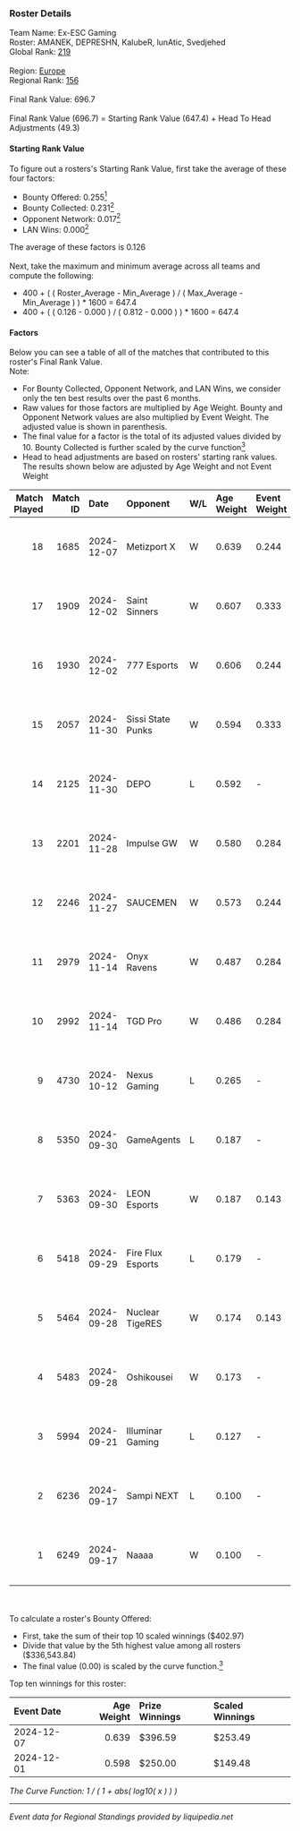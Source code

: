 ### Roster Details<br />
Team Name: Ex-ESC Gaming<br />
Roster: AMANEK, DEPRESHN, KalubeR, lunAtic, Svedjehed<br />
Global Rank: [219](../../standings_global_2025_03_01.md)<br />
<br />
Region: [Europe]( ../../standings_europe_2025_03_01.md)<br />
Regional Rank: [156]( ../../standings_europe_2025_03_01.md)<br />
<br />
Final Rank Value:  696.7<br />
<br />
Final Rank Value (696.7) = Starting Rank Value (647.4) + Head To Head Adjustments (49.3)<br />

#### Starting Rank Value<br />
To figure out a rosters's Starting Rank Value, first take the average of these four factors:<br />
- Bounty Offered: 0.255[<sup>1</sup>](#table2)
- Bounty Collected: 0.231[<sup>2</sup>](#table1)
- Opponent Network: 0.017[<sup>2</sup>](#table1)
- LAN Wins: 0.000[<sup>2</sup>](#table1)

The average of these factors is 0.126<br />
<br />
Next, take the maximum and minimum average across all teams and compute the following:<br />
- 400 + ( ( Roster_Average - Min_Average ) / ( Max_Average - Min_Average ) ) * 1600 = 647.4
- 400 + ( ( 0.126 - 0.000 ) / ( 0.812 - 0.000 ) ) * 1600 = 647.4


#### Factors<br />
Below you can see a table of all of the matches that contributed to this roster's Final Rank Value.<br />
Note:<br />

- For Bounty Collected, Opponent Network, and LAN Wins, we consider only the ten best results over the past 6 months.
- Raw values for those factors are multiplied by Age Weight. Bounty and Opponent Network values are also multiplied by Event Weight. The adjusted value is shown in parenthesis.
- The final value for a factor is the total of its adjusted values divided by 10. Bounty Collected is further scaled by the curve function[<sup>3</sup>](#curveFunction)
- Head to head adjustments are based on rosters' starting rank values. The results shown below are adjusted by Age Weight and not Event Weight
<span id="table1"></span><br />


| Match Played | Match ID | Date       | Opponent          | W/L | Age Weight | Event Weight | Bounty Collected | Opponent Network | LAN Wins  | H2H Adj. | Roster                                        |
| -: | -: | :- | :- | :- | :- | :- | :- | :- | :- | -: | :- |
|           18 |     1685 | 2024-12-07 | Metizport X       | W   | 0.639      | 0.244        | 0.001 (0.000)    | 0.213 (0.033)    | 0 (0.000) |     8.35 | AMANEK, DEPRESHN, KalubeR, lunAtic, Svedjehed |
|           17 |     1909 | 2024-12-02 | Saint Sinners     | W   | 0.607      | 0.333        | 0.000 (0.000)    | 0.066 (0.013)    | 0 (0.000) |     4.82 | AMANEK, DEPRESHN, KalubeR, lunAtic, Svedjehed |
|           16 |     1930 | 2024-12-02 | 777 Esports       | W   | 0.606      | 0.244        | 0.002 (0.000)    | 0.188 (0.028)    | 0 (0.000) |     8.50 | AMANEK, DEPRESHN, KalubeR, lunAtic, Svedjehed |
|           15 |     2057 | 2024-11-30 | Sissi State Punks | W   | 0.594      | 0.333        | 0.000 (0.000)    | 0.058 (0.011)    | 0 (0.000) |     7.18 | AMANEK, DEPRESHN, KalubeR, lunAtic, Svedjehed |
|           14 |     2125 | 2024-11-30 | DEPO              | L   | 0.592      | -            | -                | -                | -         |    -6.64 | AMANEK, DEPRESHN, KalubeR, lunAtic, Svedjehed |
|           13 |     2201 | 2024-11-28 | Impulse GW        | W   | 0.580      | 0.284        | 0.006 (0.001)    | 0.189 (0.031)    | 0 (0.000) |    10.72 | AMANEK, DEPRESHN, KalubeR, lunAtic, Svedjehed |
|           12 |     2246 | 2024-11-27 | SAUCEMEN          | W   | 0.573      | 0.244        | 0.000 (0.000)    | 0.000 (0.000)    | 0 (0.000) |     3.38 | AMANEK, DEPRESHN, KalubeR, lunAtic, Svedjehed |
|           11 |     2979 | 2024-11-14 | Onyx Ravens       | W   | 0.487      | 0.284        | 0.018 (0.003)    | 0.173 (0.024)    | 0 (0.000) |     8.40 | AMANEK, DEPRESHN, KalubeR, lunAtic, Svedjehed |
|           10 |     2992 | 2024-11-14 | TGD Pro           | W   | 0.486      | 0.284        | 0.000 (0.000)    | 0.051 (0.007)    | 0 (0.000) |     3.18 | AMANEK, DEPRESHN, KalubeR, lunAtic, Svedjehed |
|            9 |     4730 | 2024-10-12 | Nexus Gaming      | L   | 0.265      | -            | -                | -                | -         |    -0.64 | AMANEK, DEPRESHN, KalubeR, lunAtic, Svedjehed |
|            8 |     5350 | 2024-09-30 | GameAgents        | L   | 0.187      | -            | -                | -                | -         |    -3.36 | AMANEK, DEPRESHN, KalubeR, lunAtic, Svedjehed |
|            7 |     5363 | 2024-09-30 | LEON Esports      | W   | 0.187      | 0.143        | 0.010 (0.000)    | 0.302 (0.008)    | 0 (0.000) |     3.92 | AMANEK, DEPRESHN, KalubeR, lunAtic, Svedjehed |
|            6 |     5418 | 2024-09-29 | Fire Flux Esports | L   | 0.179      | -            | -                | -                | -         |    -1.12 | AMANEK, DEPRESHN, KalubeR, lunAtic, Svedjehed |
|            5 |     5464 | 2024-09-28 | Nuclear TigeRES   | W   | 0.174      | 0.143        | 0.004 (0.000)    | 0.541 (0.013)    | 0 (0.000) |     4.02 | AMANEK, DEPRESHN, KalubeR, lunAtic, Svedjehed |
|            4 |     5483 | 2024-09-28 | Oshikousei        | W   | 0.173      | -            | -                | -                | -         |     1.09 | AMANEK, DEPRESHN, KalubeR, lunAtic, Svedjehed |
|            3 |     5994 | 2024-09-21 | Illuminar Gaming  | L   | 0.127      | -            | -                | -                | -         |    -0.86 | AMANEK, DEPRESHN, KalubeR, lunAtic, Svedjehed |
|            2 |     6236 | 2024-09-17 | Sampi NEXT        | L   | 0.100      | -            | -                | -                | -         |    -2.23 | AMANEK, DEPRESHN, KalubeR, lunAtic, Svedjehed |
|            1 |     6249 | 2024-09-17 | Naaaa             | W   | 0.100      | -            | -                | -                | -         |     0.63 | AMANEK, DEPRESHN, KalubeR, lunAtic, Svedjehed |

<br />
<span id="table2"></span><br />
To calculate a roster's Bounty Offered:<br />

- First, take the sum of their top 10 scaled winnings ($402.97)
- Divide that value by the 5th highest value among all rosters ($336,543.84)
- The final value (0.00) is scaled by the curve function.[<sup>3</sup>](#curveFunction)

Top ten winnings for this roster:<br />

| Event Date | Age Weight | Prize Winnings | Scaled Winnings |
| :- | -: | :- | :- |
| 2024-12-07 |      0.639 | $396.59        | $253.49         |
| 2024-12-01 |      0.598 | $250.00        | $149.48         |


<span id="curveFunction"></span>_The Curve Function: 1 / ( 1 + abs( log10( x ) ) )_<br />

---
_Event data for Regional Standings provided by liquipedia.net_<br />
